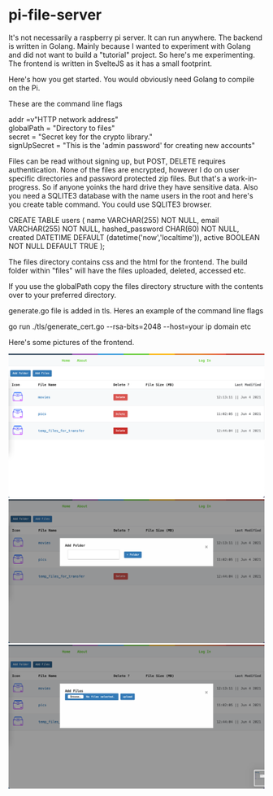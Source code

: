 # pi-file-server

It's not necessarily a raspberry pi server. It can run anywhere. The backend is written in Golang. Mainly because I wanted to experiment with Golang and did not want to build a "tutorial" project. So here's me experimenting. The frontend is written in SvelteJS as it has a small footprint.

Here's how you get started. You would obviously need Golang to compile on the Pi. 

These are the command line flags

addr =v"HTTP network address"\
globalPath = "Directory to files"\
secret = "Secret key for the crypto library."\
signUpSecret = "This is the 'admin password' for creating new accounts"

Files can be read without signing up, but POST, DELETE requires authentication. None of the files are encrypted, however I do on user specific directories and password protected zip files. But that's a work-in-progress. So if anyone yoinks the hard drive they have sensitive data. Also you need a SQLITE3 database with the name users in the root and here's you create table command. You could use SQLITE3 browser.

CREATE TABLE users (
    name VARCHAR(255) NOT NULL,
    email VARCHAR(255) NOT NULL,
    hashed_password CHAR(60) NOT NULL,
    created DATETIME DEFAULT (datetime('now','localtime')),
    active BOOLEAN NOT NULL DEFAULT TRUE
);

The files directory contains css and the html for the frontend. The build folder within "files" will have the files uploaded, deleted, accessed etc. 

If you use the globalPath copy the files directory structure with the contents over to your preferred directory. 

generate.go file is added in tls. Heres an example of the command line flags

go run ./tls/generate_cert.go --rsa-bits=2048 --host=your ip domain etc

Here's some pictures of the frontend.

![Frontend](./screenshots/frontend.png)
![Add Folder](./screenshots/addFolder.png)
![Add Files](./screenshots/addFiles.png)
